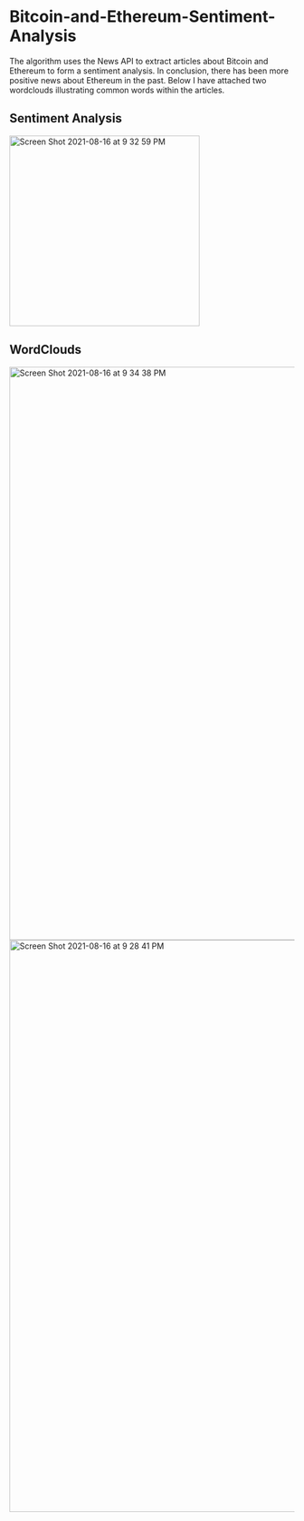 # Bitcoin-and-Ethereum-Sentiment-Analysis
The algorithm uses the News API to extract articles about Bitcoin and Ethereum to form a sentiment analysis. In conclusion, there has been more positive news about Ethereum in the past. Below I have attached two wordclouds illustrating common words within the articles.

## Sentiment Analysis
<img width="336" alt="Screen Shot 2021-08-16 at 9 32 59 PM" src="https://user-images.githubusercontent.com/83780964/129649590-c7813fe0-00cb-4be2-80f3-75a11ddc8f5b.png">

## WordClouds

<img width="1011" alt="Screen Shot 2021-08-16 at 9 34 38 PM" src="https://user-images.githubusercontent.com/83780964/129649699-4bd37aaf-30be-45b6-8c06-e6a0e79b187c.png">
<img width="1009" alt="Screen Shot 2021-08-16 at 9 28 41 PM" src="https://user-images.githubusercontent.com/83780964/129649712-8217b44c-1827-4f2e-8214-ce2653f7d816.png">

